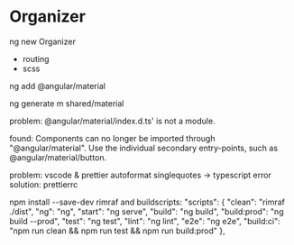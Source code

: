 # Organizer

ng new Organizer

-   routing
-   scss

ng add @angular/material

ng generate m shared/material

problem:
@angular/material/index.d.ts' is not a module.

found: Components can no longer be imported through "@angular/material".
Use the individual secondary entry-points, such as @angular/material/button.

problem: vscode & prettier autoformat singlequotes -> typescript error
solution: prettierrc

npm install --save-dev rimraf
and buildscripts:
"scripts": {
"clean": "rimraf ./dist",
"ng": "ng",
"start": "ng serve",
"build": "ng build",
"build:prod": "ng build --prod",
"test": "ng test",
"lint": "ng lint",
"e2e": "ng e2e",
"build:ci": "npm run clean && npm run test && npm run build:prod"
},
